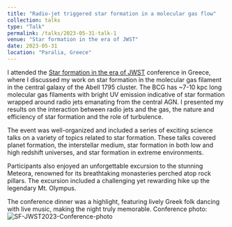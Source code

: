 ```yaml
---
title: "Radio-jet triggered star formation in a molecular gas flow"
collection: talks
type: "Talk"
permalink: /talks/2023-05-31-talk-1
venue: "Star formation in the era of JWST"
date: 2023-05-31
location: "Paralia, Greece"
---
```


I attended the [Star formation in the era of JWST](https://olympiansymposium.org/) conference in Greece, where I discussed my work on star formation in the molecular gas filament in the central galaxy of the Abell 1795 cluster. The BCG has ~7-10 kpc long molecular gas filaments with bright UV emission indicative of star formation wrapped around radio jets emanating from the central AGN. I presented my results on the interaction between radio jets and the gas, the nature and efficiency of star formation and the role of turbulence.

The event was well-organized and included a series of exciting science talks on a variety of topics related to star formation. These talks covered planet formation, the interstellar medium, star formation in both low and high redshift universes, and star formation in extreme environments.

Participants also enjoyed an unforgettable excursion to the stunning Meteora, renowned for its breathtaking monasteries perched atop rock pillars. The excursion included a challenging yet rewarding hike up the legendary Mt. Olympus.

The conference dinner was a highlight, featuring lively Greek folk dancing with live music, making the night truly memorable.
Conference photo:
![SF-JWST2023-Conference-photo](../images/AllConference.jpg)
